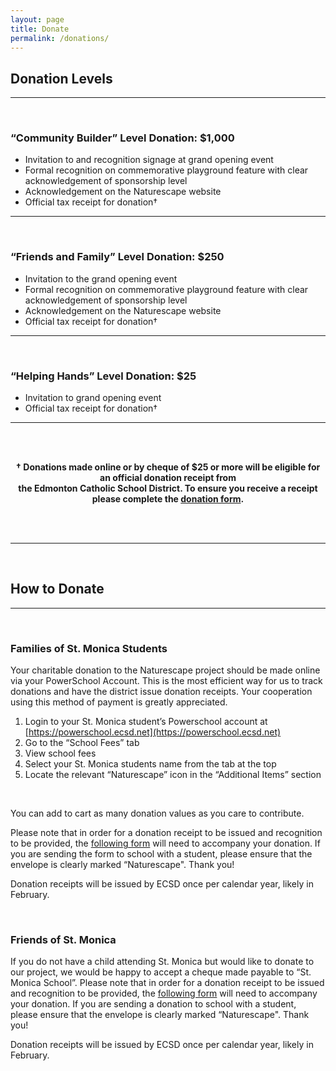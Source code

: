 ```yaml
---
layout: page
title: Donate
permalink: /donations/
---
```


## Donation Levels

<hr class="normal">
<br>

### “Community Builder” Level Donation: $1,000

 - Invitation to and recognition signage at grand opening event
 - Formal recognition on commemorative playground feature with clear acknowledgement of sponsorship level
 - Acknowledgement on the Naturescape website
 - Official tax receipt for donation†

<hr class="normal">
<br>

### “Friends and Family” Level Donation: $250

 - Invitation to the grand opening event
 - Formal recognition on commemorative playground feature with clear acknowledgement of sponsorship level
 - Acknowledgement on the Naturescape website
 - Official tax receipt for donation†

<hr class="normal">
<br>

### “Helping Hands” Level Donation: $25

 - Invitation to grand opening event
 - Official tax receipt for donation†

<hr class="normal">
<br>
<br>

<p style="text-align: center;">
<b>†&nbsp;Donations made online or by cheque of $25 or more will be eligible for an official donation receipt from <br>
the Edmonton Catholic School District. To ensure you receive a receipt please complete the
<a href="">donation form</a>.</b>
</p>
<br>
<br>

<hr class="normal">
<br>

## How to Donate

<hr class="normal">
<br>

### Families of St. Monica Students

Your charitable donation to the Naturescape project should be made online via your PowerSchool Account.
This is the most efficient way for us to track donations and have the district issue donation receipts.
Your cooperation using this method of payment is greatly appreciated.

 1. Login to your St. Monica student’s Powerschool account at [https://powerschool.ecsd.net](https://powerschool.ecsd.net)
 2. Go to the “School Fees” tab
 3. View school fees
 4. Select your St. Monica students name from the tab at the top
 5. Locate the relevant “Naturescape” icon in the “Additional Items” section

<br>

You can add to cart as many donation values as you care to contribute.

Please note that in order for a donation receipt to be issued and recognition to be provided, the
<a href="">following form</a> will need to accompany your donation. If you are sending the form to school with a
student, please ensure that the envelope is clearly marked “Naturescape". Thank you!

Donation receipts will be issued by ECSD once per calendar year, likely in February.

<br>

### Friends of St. Monica

If you do not have a child attending St. Monica but would like to donate to our project, we would be happy to
accept a cheque made payable to “St. Monica School”. Please note that in order for a donation receipt to be
issued and recognition to be provided, the <a href="">following form</a> will need to accompany your donation.
If you are sending a donation to school with a student, please ensure that the envelope is clearly
marked “Naturescape". Thank you!

Donation receipts will be issued by ECSD once per calendar year, likely in February.
